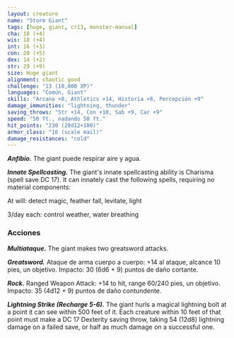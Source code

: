 ```yaml
---
layout: creature
name: "Storm Giant"
tags: [huge, giant, cr13, monster-manual]
cha: 18 (+4)
wis: 18 (+4)
int: 16 (+3)
con: 20 (+5)
dex: 14 (+2)
str: 29 (+9)
size: Huge giant
alignment: chaotic good
challenge: "13 (10,000 XP)"
languages: "Común, Giant"
skills: "Arcana +8, Athletics +14, Historia +8, Percepción +9"
damage_immunities: "lightning, thunder"
saving_throws: "Str +14, Con +10, Sab +9, Car +9"
speed: "50 ft., nadando 50 ft."
hit_points: "230 (20d12+100)"
armor_class: "16 (scale mail)"
damage_resistances: "cold"
---
```


***Anfibio.*** The giant puede respirar aire y agua.

***Innate Spellcasting.*** The giant's innate spellcasting ability is Charisma (spell save DC 17). It can innately cast the following spells, requiring no material components:

At will: detect magic, feather fall, levitate, light

3/day each: control weather, water breathing

### Acciones

***Multiataque.*** The giant makes two greatsword attacks.

***Greatsword.*** Ataque de arma cuerpo a cuerpo: +14 al ataque, alcance 10 pies, un objetivo. Impacto: 30 (6d6 + 9) puntos de daño cortante.

***Rock.*** Ranged Weapon Attack: +14 to hit, range 60/240 pies, un objetivo. Impacto: 35 (4d12 + 9) puntos de daño contundente.

***Lightning Strike (Recharge 5-6).*** The giant hurls a magical lightning bolt at a point it can see within 500 feet of it. Each creature within 10 feet of that point must make a DC 17 Dexterity saving throw, taking 54 (12d8) lightning damage on a failed save, or half as much damage on a successful one.